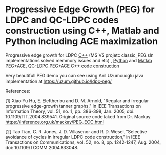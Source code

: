 # Progressive Edge Growth (PEG) for LDPC and QC-LDPC codes construction using C++, Matlab and Python including ACE maximization
Progressive edge growth for LDPC [C++](https://github.com/Lcrypto/classic-PEG-/tree/master/classic_PEG) (MS VS projetc classic_PEG.sln implementations solved memmory issues and etc) ,  [Python](https://github.com/Lcrypto/classic-PEG-/blob/master/peg.py) and [Matlab PEG+ACE](https://github.com/Lcrypto/classic-PEG-/blob/master/ProgressiveEdgeGrowthACE.m),  [QC-LDPC PEG+ACE C++ code construction](https://github.com/Lcrypto/classic-PEG-/tree/master/QC-LDPC%20ACE-PEG)  


Very beautifull PEG demo you can see using Anil Uzumcuoglu java implementation at https://uzum.github.io/ldpc-peg/


References:

[1] Xiao-Yu Hu, E. Eleftheriou and D. M. Arnold, "Regular and irregular progressive edge-growth tanner graphs," in IEEE Transactions on Information Theory, vol. 51, no. 1, pp. 386-398, Jan. 2005, doi: 10.1109/TIT.2004.839541. Original source code taked from Dr. Mackay  https://inference.org.uk/mackay/PEG_ECC.html

[2] Tao Tian, C. R. Jones, J. D. Villasenor and R. D. Wesel, "Selective avoidance of cycles in irregular LDPC code construction," in IEEE Transactions on Communications, vol. 52, no. 8, pp. 1242-1247, Aug. 2004, doi: 10.1109/TCOMM.2004.833048.
